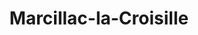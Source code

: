 ---
title: Marcillac-la-Croisille
url: /marcillac-la-croisille/
latitude: 45.274
longitude: 2.032
---